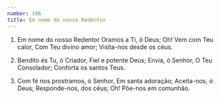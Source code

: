 ```yaml
---
number: 106
title: Em nome do nosso Redentor
---
```


1. Em nome do nosso Redentor
  Oramos a Ti, ó Deus;
  Oh! Vem com Teu calor,
  Com Teu divino amor;
  Visita-nos desde os céus.

2. Bendito és Tu, ó Criador,
  Fiel e potente Deus;
  Envia, ó Senhor,
  O Teu Consolador;
  Conforta os santos Teus.

3. Com fé nos prostramos, ó Senhor,
  Em santa adoração;
  Aceita-nos, ó Deus;
  Responde-nos, dos céus;
  Oh! Põe-nos em comunhão.
